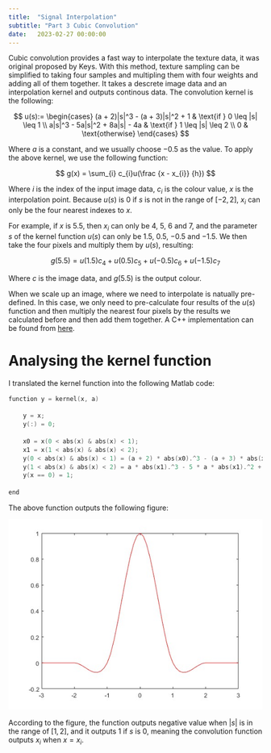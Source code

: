 ```yaml
---
title:  "Signal Interpolation"
subtitle: "Part 3 Cubic Convolution"
date:   2023-02-27 00:00:00
---
```


Cubic convolution provides a fast way to interpolate the texture data, it was original proposed by Keys. With this method, texture sampling can be simplified to taking four samples and multipling them with four weights and adding all of them together. It takes a descrete image data and an interpolation kernel and outputs continous data. The convolution kernel is the following:

$$
u(s):=
\begin{cases}
(a + 2)|s|^3 - (a + 3)|s|^2 + 1 & \text{if } 0 \leq |s| \leq 1 \\
a|s|^3 - 5a|s|^2 + 8a|s| - 4a & \text{if } 1 \leq |s| \leq 2 \\
0 & \text{otherwise}
\end{cases}
$$

Where $a$ is a constant, and we usually choose $-0.5$ as the value. To apply the above kernel, we use the following function:

$$
g(x) = \sum_{i} c_{i}u(\frac {x - x_{i}} {h})
$$

Where $i$ is the index of the input image data, $c_{i}$ is the colour value, $x$ is the interpolation point. Because $u(s)$ is $0$ if $s$ is not in the range of $[-2, 2]$, $x_i$ can only be the four nearest indexes to $x$. 

For example, if $x$ is 5.5, then $x_i$ can only be $4$, $5$, $6$ and $7$, and the parameter $s$ of the kernel function $u(s)$ can only be $1.5$, $0.5$, $-0.5$ and $-1.5$. We then take the four pixels and multiply them by $u(s)$, resulting:

$$
g(5.5) = u(1.5)c_{4} + u(0.5)c_{5} + u(-0.5)c_{6} + u(-1.5)c_{7}
$$

Where $c$ is the image data, and $g(5.5)$ is the output colour.

When we scale up an image, where we need to interpolate is natually pre-defined. In this case, we only need to pre-calculate four results of the $u(s)$ function and then multiply the nearest four pixels by the results we calculated before and then add them together. A C++ implementation can be found from [here](https://github.com/a1q123456/SWRenderer/blob/master/image-processing/rescaling.cc#L7).

# Analysing the kernel function

I translated the kernel function into the following Matlab code:
```c
function y = kernel(x, a)

    y = x;
    y(:) = 0;

    x0 = x(0 < abs(x) & abs(x) < 1);
    x1 = x(1 < abs(x) & abs(x) < 2);
    y(0 < abs(x) & abs(x) < 1) = (a + 2) * abs(x0).^3 - (a + 3) * abs(x0).^2 + 1;
    y(1 < abs(x) & abs(x) < 2) = a * abs(x1).^3 - 5 * a * abs(x1).^2 + 8 * a * abs(x1) - 4 * a;
    y(x == 0) = 1;

end
```

The above function outputs the following figure:

![Kernel](/images/3-interpolation-cubic-convolution.md/kernel.jpg)

According to the figure, the function outputs negative value when $|s|$ is in the range of $[1, 2]$, and it outputs $1$ if $s$ is $0$, meaning the convolution function outputs $x_i$ when $x = x_i$.


